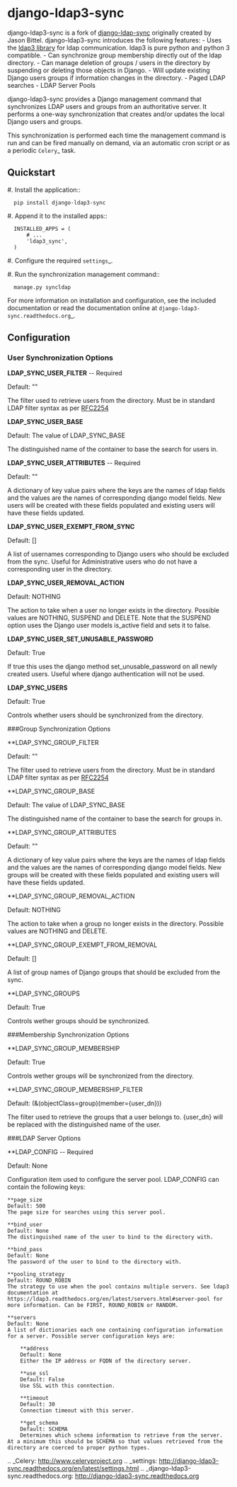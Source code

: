 django-ldap3-sync
================
django-ldap3-sync is a fork of [django-ldap-sync]("https://github.com/jbittel/django-ldap-sync", "django-ldap-sync") originally created by Jason Bittel.
django-ldap3-sync introduces the following features:
	- Uses the [ldap3 library]("https://github.com/cannatag/ldap3", "ldap3") for ldap communication. ldap3 is pure python and python 3 compatible.
	- Can synchronize group membership directly out of the ldap directory.
	- Can manage deletion of groups / users in the directory by suspending or deleting those objects in Django.
	- Will update existing Django users groups if information changes in the directory.
	- Paged LDAP searches
	- LDAP Server Pools

django-ldap3-sync provides a Django management command that synchronizes LDAP
users and groups from an authoritative server. It performs a one-way
synchronization that creates and/or updates the local Django users and groups.

This synchronization is performed each time the management command is run and
can be fired manually on demand, via an automatic cron script or as a periodic
`Celery`_ task.

Quickstart
----------

#. Install the application::

      pip install django-ldap3-sync

#. Append it to the installed apps::

      INSTALLED_APPS = (
          # ...
          'ldap3_sync',
      )

#. Configure the required `settings`_.

#. Run the synchronization management command::

      manage.py syncldap

For more information on installation and configuration, see the included
documentation or read the documentation online at
`django-ldap3-sync.readthedocs.org`_.

Configuration
-------------

### User Synchronization Options

**LDAP_SYNC_USER_FILTER** -- Required

Default: ""

The filter used to retrieve users from the directory. Must be in standard LDAP filter syntax as per [RFC2254]("http://www.ietf.org/rfc/rfc2254.txt?number=2254", "RFC 22545")

**LDAP_SYNC_USER_BASE**

Default: The value of LDAP_SYNC_BASE

The distinguished name of the container to base the search for users in.

**LDAP_SYNC_USER_ATTRIBUTES** -- Required

Default: ""

A dictionary of key value pairs where the keys are the names of ldap fields and the values are the names of corresponding django model fields. New users will be created with these fields populated and existing users will have these fields updated.

**LDAP_SYNC_USER_EXEMPT_FROM_SYNC**

Default: []

A list of usernames corresponding to Django users who should be excluded from the sync. Useful for Administrative users who do not have a corresponding user in the directory.

**LDAP_SYNC_USER_REMOVAL_ACTION**

Default: NOTHING

The action to take when a user no longer exists in the directory. Possible values are NOTHING, SUSPEND and DELETE. Note that the SUSPEND option uses the Django user models is_active field and sets it to false.


**LDAP_SYNC_USER_SET_UNUSABLE_PASSWORD**

Default: True

If true this uses the django method set_unusable_password on all newly created users. Useful where django authentication will not be used.

**LDAP_SYNC_USERS**

Default: True

Controls whether users should be synchronized from the directory.

###Group Synchronization Options

**LDAP_SYNC_GROUP_FILTER

Default: ""

The filter used to retrieve users from the directory. Must be in standard LDAP filter syntax as per [RFC2254]("http://www.ietf.org/rfc/rfc2254.txt?number=2254", "RFC 22545")

**LDAP_SYNC_GROUP_BASE

Default: The value of LDAP_SYNC_BASE

The distinguished name of the container to base the search for groups in.

**LDAP_SYNC_GROUP_ATTRIBUTES

Default: ""

A dictionary of key value pairs where the keys are the names of ldap fields and the values are the names of corresponding django model fields. New groups will be created with these fields populated and existing users will have these fields updated.

**LDAP_SYNC_GROUP_REMOVAL_ACTION

Default: NOTHING

The action to take when a group no longer exists in the directory. Possible values are NOTHING and DELETE.

**LDAP_SYNC_GROUP_EXEMPT_FROM_REMOVAL

Default: []

A list of group names of Django groups that should be excluded from the sync.

**LDAP_SYNC_GROUPS

Default: True

Controls wether groups should be synchronized.

###Membership Synchronization Options

**LDAP_SYNC_GROUP_MEMBERSHIP

Default: True

Controls wether groups will be synchronized from the directory.

**LDAP_SYNC_GROUP_MEMBERSHIP_FILTER

Default: (&(objectClass=group)(member={user_dn}))

The filter used to retrieve the groups that a user belongs to. {user_dn} will be replaced with the distinguished name of the user.

###LDAP Server Options

**LDAP_CONFIG -- Required

Default: None

Configuration item used to configure the server pool. LDAP_CONFIG can contain the following keys:
	
	**page_size
	Default: 500
	The page size for searches using this server pool.

	**bind_user
	Default: None
	The distinguished name of the user to bind to the directory with.

	**bind_pass
	Default: None
	The password of the user to bind to the directory with.

	**pooling_strategy
	Default: ROUND_ROBIN
	The strategy to use when the pool contains multiple servers. See ldap3 documentation at https://ldap3.readthedocs.org/en/latest/servers.html#server-pool for more information. Can be FIRST, ROUND_ROBIN or RANDOM.

	**servers
	Default: None
	A list of dictionaries each one containing configuration information for a server. Possible server configuration keys are:

		**address
		Default: None
		Either the IP address or FQDN of the directory server.

		**use_ssl
		Default: False
		Use SSL with this conntection.

		**timeout
		Default: 30
		Connection timeout with this server.

		**get_schema
		Default: SCHEMA
		Determines which schema information to retrieve from the server. At a minimum this should be SCHEMA so that values retrieved from the directory are coerced to proper python types. 


.. _Celery: http://www.celeryproject.org
.. _settings: http://django-ldap3-sync.readthedocs.org/en/latest/settings.html
.. _django-ldap3-sync.readthedocs.org: http://django-ldap3-sync.readthedocs.org
